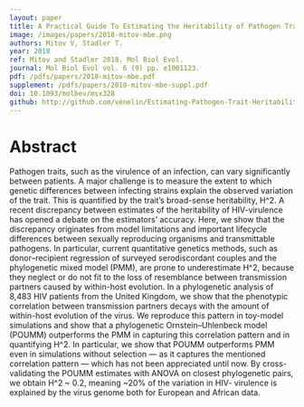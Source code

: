 ```yaml
---
layout: paper
title: A Practical Guide To Estimating the Heritability of Pathogen Traits
image: /images/papers/2018-mitov-mbe.png
authors: Mitov V, Stadler T.
year: 2018
ref: Mitov and Stadler 2018. Mol Biol Evol.
journal: Mol Biol Evol vol. 6 (9) pp. e1001123.
pdf: /pdfs/papers/2018-mitov-mbe.pdf
supplement: /pdfs/papers/2018-mitov-mbe-suppl.pdf
doi: 10.1093/molbev/msx328
github: http://github.com/venelin/Estimating-Pathogen-Trait-Heritability
---
```


# Abstract

Pathogen traits, such as the virulence of an infection, can vary significantly between patients. A major challenge is to measure the extent to which genetic differences between infecting strains explain the observed variation of the trait. This is quantified by the trait’s broad-sense heritability, H^2. A recent discrepancy between estimates of the heritability of HIV-virulence has opened a debate on the estimators’ accuracy. Here, we show that the discrepancy originates from model limitations and important lifecycle differences between sexually reproducing organisms and transmittable pathogens. In particular, current quantitative genetics methods, such as donor–recipient regression of surveyed serodiscordant couples and the phylogenetic mixed model (PMM), are prone to underestimate H^2, because they neglect or do not fit to the loss of resemblance between transmission partners caused by within-host evolution. In a phylogenetic analysis of 8,483 HIV patients from the United Kingdom, we show that the phenotypic correlation between transmission partners decays with the amount of within-host evolution of the virus. We reproduce this pattern in toy-model simulations and show that a phylogenetic Ornstein–Uhlenbeck model (POUMM) outperforms the PMM in capturing this correlation pattern and in quantifying H^2. In particular, we show that POUMM outperforms PMM even in simulations without selection — as it captures the mentioned correlation pattern — which has not been appreciated until now. By cross-validating the POUMM estimates with ANOVA on closest phylogenetic pairs, we obtain H^2 ~ 0.2, meaning ~20% of the variation in HIV- virulence is explained by the virus genome both for European and African data.


